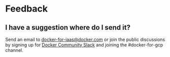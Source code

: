 <!--[metadata]>
+++
title = "Feedback"
description = "Docker for GCP Feedback"
keywords = ["iaas, gcp"]
[menu.main]
identifier="faq-feedback"
parent = "docs-gcp-faq"
name = "Feedback"
weight="120"
+++
<![end-metadata]-->

# Feedback

## I have a suggestion where do I send it?

Send an email to <docker-for-iaas@docker.com> or join the public discussions by signing up for [Docker Community Slack](dockr.ly/2geAjfo) and joining the #docker-for-gcp channel.
